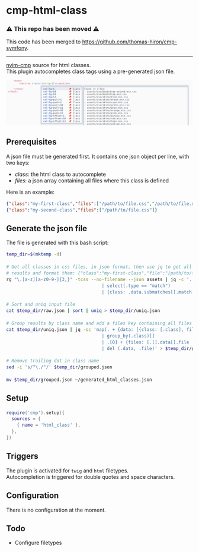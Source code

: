 # cmp-html-class

### ⚠️  This repo has been moved ⚠️

This code has been merged to https://github.com/thomas-hiron/cmp-symfony.

---

[nvim-cmp](https://github.com/hrsh7th/nvim-cmp) source for html classes.  
This plugin autocompletes class tags using a pre-generated json file.  

![Autocomplete](./docs/autocomplete.png)

## Prerequisites
A json file must be generated first. It contains one json object
per line, with two keys:
- _class_: the html class to autocomplete
- _files_: a json array containing all files where this class is
defined

Here is an example:
```json
{"class":"my-first-class","files":["/path/to/file.css","/path/to/file.min.css"]}
{"class":"my-second-class","files":["/path/to/file.css"]}
```

## Generate the json file
The file is generated with this bash script:
```bash
temp_dir=$(mktemp -d)

# Get all classes in css files, in json format, then use jq to get all matching
# results and format them: {"class":"my-first-class","file":"/path/to/file.css"}
rg "\.[a-z][a-z0-9-]{3,}" -tcss --no-filename --json assets | jq -c '. 
                                    | select(.type == "match") 
                                    | {class: .data.submatches[].match.text, file: .data.path.text}' > $temp_dir/raw.json

# Sort and uniq input file
cat $temp_dir/raw.json | sort | uniq > $temp_dir/uniq.json

# Group results by class name and add a files key containing all files
cat $temp_dir/uniq.json | jq -sc 'map(. + {data: [{class: [.class], file: [.file]}]})
                                    | group_by(.class)[]
                                    | .[0] + {files: [.[].data[].file | add]}
                                    | del (.data, .file)' > $temp_dir/grouped.json

# Remove trailing dot in class name
sed -i 's/"\./"/' $temp_dir/grouped.json

mv $temp_dir/grouped.json ~/generated_html_classes.json
```

## Setup

```lua
require('cmp').setup({
  sources = {
    { name = 'html_class' },
  },
})
```

## Triggers

The plugin is activated for `twig` and `html` filetypes.  
Autocompletion is triggered for double quotes and space
characters.

## Configuration

There is no configuration at the moment.

## Todo

- Configure filetypes
